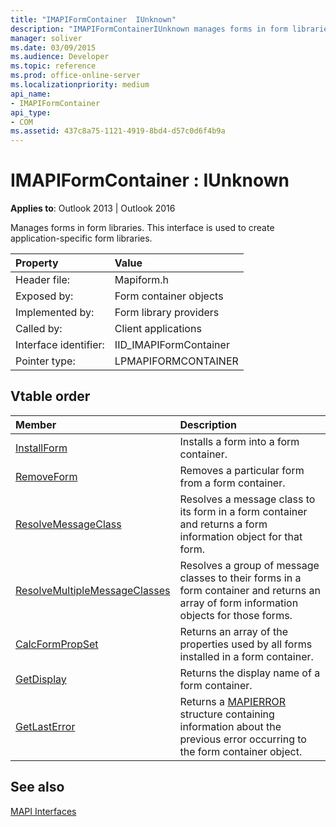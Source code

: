 ```yaml
---
title: "IMAPIFormContainer  IUnknown"
description: "IMAPIFormContainerIUnknown manages forms in form libraries. This interface is used to create application-specific form libraries."
manager: soliver
ms.date: 03/09/2015
ms.audience: Developer
ms.topic: reference
ms.prod: office-online-server
ms.localizationpriority: medium
api_name:
- IMAPIFormContainer
api_type:
- COM
ms.assetid: 437c8a75-1121-4919-8bd4-d57c0d6f4b9a
---
```


# IMAPIFormContainer : IUnknown

  
  
**Applies to**: Outlook 2013 | Outlook 2016 
  
Manages forms in form libraries. This interface is used to create application-specific form libraries. 
  
|Property |Value |
|:-----|:-----|
|Header file:  <br/> |Mapiform.h  <br/> |
|Exposed by:  <br/> |Form container objects  <br/> |
|Implemented by:  <br/> |Form library providers  <br/> |
|Called by:  <br/> |Client applications  <br/> |
|Interface identifier:  <br/> |IID_IMAPIFormContainer  <br/> |
|Pointer type:  <br/> |LPMAPIFORMCONTAINER  <br/> |
   
## Vtable order

|Member |Description |
|:-----|:-----|
|[InstallForm](imapiformcontainer-installform.md) <br/> |Installs a form into a form container. |
|[RemoveForm](imapiformcontainer-removeform.md) <br/> |Removes a particular form from a form container. |
|[ResolveMessageClass](imapiformcontainer-resolvemessageclass.md) <br/> |Resolves a message class to its form in a form container and returns a form information object for that form. |
|[ResolveMultipleMessageClasses](imapiformcontainer-resolvemultiplemessageclasses.md) <br/> |Resolves a group of message classes to their forms in a form container and returns an array of form information objects for those forms. |
|[CalcFormPropSet](imapiformcontainer-calcformpropset.md) <br/> |Returns an array of the properties used by all forms installed in a form container. |
|[GetDisplay](imapiformcontainer-getdisplay.md) <br/> |Returns the display name of a form container. |
|[GetLastError](imapiformcontainer-getlasterror.md) <br/> |Returns a [MAPIERROR](mapierror.md) structure containing information about the previous error occurring to the form container object. |
   
## See also



[MAPI Interfaces](mapi-interfaces.md)

